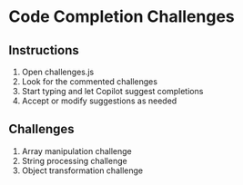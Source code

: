 # Code Completion Challenges

## Instructions
1. Open challenges.js
2. Look for the commented challenges
3. Start typing and let Copilot suggest completions
4. Accept or modify suggestions as needed

## Challenges
1. Array manipulation challenge
2. String processing challenge
3. Object transformation challenge
